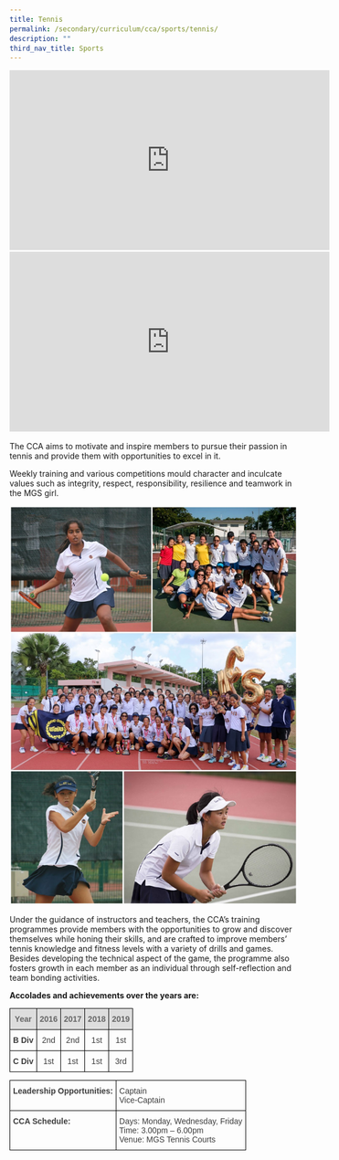 ```yaml
---
title: Tennis
permalink: /secondary/curriculum/cca/sports/tennis/
description: ""
third_nav_title: Sports
---
```



<iframe width="560" height="315" src="https://www.youtube.com/embed/1bCmL656faQ" title="YouTube video player" frameborder="0" allow="accelerometer; autoplay; clipboard-write; encrypted-media; gyroscope; picture-in-picture" allowfullscreen></iframe>

<iframe width="560" height="315" src="https://www.youtube.com/embed/SC1JgYSQCPI" title="YouTube video player" frameborder="0" allow="accelerometer; autoplay; clipboard-write; encrypted-media; gyroscope; picture-in-picture" allowfullscreen></iframe>

The CCA aims to motivate and inspire members to pursue their passion in tennis and provide them with opportunities to excel in it.

Weekly training and various competitions mould character and inculcate values such as integrity, respect, responsibility, resilience and teamwork in the MGS girl.

![](/images/tennis.jpg)

Under the guidance of instructors and teachers, the CCA’s training programmes provide members with the opportunities to grow and discover themselves while honing their skills, and are crafted to improve members’ tennis knowledge and fitness levels with a variety of drills and games. Besides developing the technical aspect of the game, the programme also fosters growth in each member as an individual through self-reflection and team bonding activities.

**Accolades and achievements over the years are:**

<style type="text/css">
.tg  {border-collapse:collapse;border-spacing:0;}
.tg td{border-color:black;border-style:solid;border-width:1px;font-family:Arial, sans-serif;font-size:14px;
  overflow:hidden;padding:10px 5px;word-break:normal;}
.tg th{border-color:black;border-style:solid;border-width:1px;font-family:Arial, sans-serif;font-size:14px;
  font-weight:normal;overflow:hidden;padding:10px 5px;word-break:normal;}
.tg .tg-5hwe{color:#3D3D3D;text-align:center;vertical-align:middle}
.tg .tg-feqv{background-color:#DDD;color:#666;font-weight:bold;text-align:center;vertical-align:middle}
.tg .tg-wdal{color:#3D3D3D;font-weight:bold;text-align:center;vertical-align:top}
</style>
<table class="tg">
<thead>
  <tr>
    <th class="tg-feqv"><span style="color:#666;background-color:#DDD">Year</span></th>
    <th class="tg-feqv"><span style="color:#666;background-color:#DDD">2016</span></th>
    <th class="tg-feqv"><span style="color:#666;background-color:#DDD">2017</span></th>
    <th class="tg-feqv"><span style="color:#666;background-color:#DDD">2018</span></th>
    <th class="tg-feqv"><span style="color:#666;background-color:#DDD">2019</span></th>
  </tr>
</thead>
<tbody>
  <tr>
    <td class="tg-wdal">B Div</td>
    <td class="tg-5hwe">2nd</td>
    <td class="tg-5hwe">2nd</td>
    <td class="tg-5hwe">1st</td>
    <td class="tg-5hwe">1st</td>
  </tr>
  <tr>
    <td class="tg-wdal">C Div</td>
    <td class="tg-5hwe">1st</td>
    <td class="tg-5hwe">1st</td>
    <td class="tg-5hwe">1st</td>
    <td class="tg-5hwe">3rd</td>
  </tr>
</tbody>
</table>

<style type="text/css">
.tg  {border-collapse:collapse;border-spacing:0;}
.tg td{border-color:black;border-style:solid;border-width:1px;font-family:Arial, sans-serif;font-size:14px;
  overflow:hidden;padding:10px 5px;word-break:normal;}
.tg th{border-color:black;border-style:solid;border-width:1px;font-family:Arial, sans-serif;font-size:14px;
  font-weight:normal;overflow:hidden;padding:10px 5px;word-break:normal;}
.tg .tg-uwnk{color:#3D3D3D;text-align:left;vertical-align:top}
.tg .tg-bzr3{color:#3D3D3D;font-weight:bold;text-align:left;vertical-align:top}
</style>
<table class="tg">
<thead>
  <tr>
    <th class="tg-bzr3">Leadership Opportunities:</th>
    <th class="tg-uwnk">Captain<br>Vice-Captain</th>
  </tr>
</thead>
<tbody>
  <tr>
    <td class="tg-bzr3">CCA Schedule:</td>
    <td class="tg-uwnk">Days: Monday, Wednesday, Friday<br>Time: 3.00pm – 6.00pm<br>Venue: MGS Tennis Courts</td>
  </tr>
</tbody>
</table>
